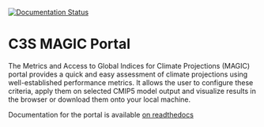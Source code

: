[![Documentation Status](https://readthedocs.org/projects/c3s-magic/badge/?version=latest)](https://c3s-magic.readthedocs.io/en/install-documentation/?badge=latest)

# C3S MAGIC Portal

The Metrics and Access to Global Indices for Climate Projections (MAGIC) portal provides a quick and easy assessment of climate projections using well-established performance metrics. It allows the user to configure these criteria, apply them on selected CMIP5 model output and visualize results in the browser or download them onto your local machine.

Documentation for the portal is available [on readthedocs](https://c3s-magic.readthedocs.io)
